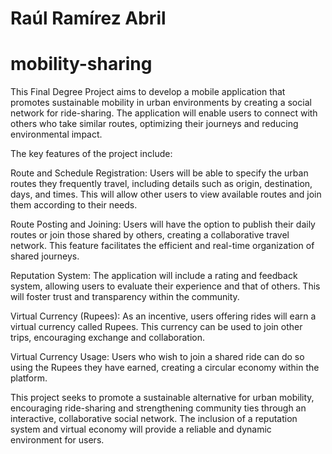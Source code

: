 # Raúl Ramírez Abril
# mobility-sharing
This Final Degree Project aims to develop a mobile application that promotes sustainable mobility in urban environments by creating a social network for ride-sharing. The application will enable users to connect with others who take similar routes, optimizing their journeys and reducing environmental impact.

The key features of the project include:

Route and Schedule Registration:
Users will be able to specify the urban routes they frequently travel, including details such as origin, destination, days, and times. This will allow other users to view available routes and join them according to their needs.

Route Posting and Joining:
Users will have the option to publish their daily routes or join those shared by others, creating a collaborative travel network. This feature facilitates the efficient and real-time organization of shared journeys.

Reputation System:
The application will include a rating and feedback system, allowing users to evaluate their experience and that of others. This will foster trust and transparency within the community.

Virtual Currency (Rupees):
As an incentive, users offering rides will earn a virtual currency called Rupees. This currency can be used to join other trips, encouraging exchange and collaboration.

Virtual Currency Usage:
Users who wish to join a shared ride can do so using the Rupees they have earned, creating a circular economy within the platform.

This project seeks to promote a sustainable alternative for urban mobility, encouraging ride-sharing and strengthening community ties through an interactive, collaborative social network. The inclusion of a reputation system and virtual economy will provide a reliable and dynamic environment for users.
